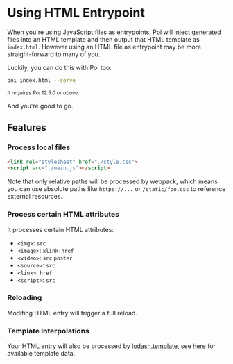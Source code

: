 # Using HTML Entrypoint <Badge text="beta" type="warn"/>

When you're using JavaScript files as entrypoints, Poi will inject generated files into an HTML template and then output that HTML template as `index.html`. However using an HTML file as entrypoint may be more straight-forward to many of you.

Luckily, you can do this with Poi too:

```bash
poi index.html --serve
```

<small>*It requires Poi 12.5.0 or above.*</small>

And you're good to go. 

<!--inject:start-->
## Features

### Process local files

```html
<link rel="stylesheet" href="./style.css">
<script src="./main.js"></script>
```

Note that only relative paths will be processed by webpack, which means you can use absolute paths like `https://...` or `/static/foo.css` to reference external resources.

### Process certain HTML attributes

It processes certain HTML attributes:

- `<img>`: `src`
- `<image>`: `xlink:href`
- `<video>`: `src` `poster`
- `<source>`: `src`
- `<link>`: `href`
- `<script>`: `src`

### Reloading

Modifing HTML entry will trigger a full reload.

### Template Interpolations

Your HTML entry will also be processed by [lodash.template](https://lodash.com/docs/4.17.11#template), see [here](https://poi.js.org/guide/custom-html-template.html#template-data) for available template data.


<!--inject:end-->
  
